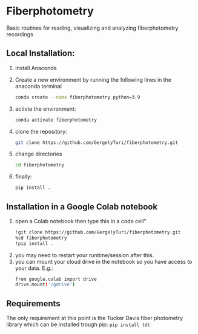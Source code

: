 # Fiberphotometry
Basic routines for reading, visualizing and analyzing fiberphotometry recordings 

## Local Installation:

1. install Anaconda
1. Create a new environment by running the following lines in the anaconda terminal

    ```bash
    conda create --name fiberphotometry python=3.9
    ```
1. activte the environment:
    ```bash
    conda activate fiberphotometry
    ```
1. clone the repository:
    ```bash 
    git clone https://github.com/GergelyTuri/fiberphotometry.git
    ```
1. change directories
    ```bash
    cd fiberphotometry
    ```
1. finally:
    ```bash 
    pip install .
    ```

## Installation in a Google Colab notebook

1. open a Colab notebook then type this in a code cell"
    ```bash    
    !git clone https://github.com/GergelyTuri/fiberphotometry.git
    %cd fiberphotometry
    !pip install .
    ```
1. you may need to restart your runtime/session after this. 
1. you can mount your cloud drive in the notebook so you have access to your data. E.g.:
    ```bash
    from google.colab import drive
    drive.mount('/gdrive')
    ```

## Requirements
The only requirement at this point is the Tucker Davis fiber photometry library which can be installed trough pip:
`pip install tdt`
